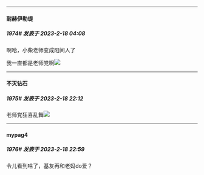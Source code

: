 
*****

####  耐赫伊勒缇  
##### 1974#       发表于 2023-2-18 04:08

啊哈，小柴老师变成阳间人了

我一直都是老师党啊<img src="https://static.saraba1st.com/image/smiley/face2017/045.png" referrerpolicy="no-referrer">


*****

####  不灭钻石  
##### 1975#       发表于 2023-2-18 22:12

老师党狂喜乱舞<img src="https://static.saraba1st.com/image/smiley/face2017/062.gif" referrerpolicy="no-referrer">


*****

####  mypag4  
##### 1976#       发表于 2023-2-18 22:59

令儿看到啥了，基友再和老妈do爱？

